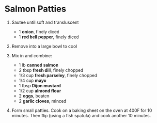 # Salmon Patties


1. Sautee until soft and transluscent

	- 1 **onion**, finely diced
    - 1 **red bell pepper**, finely diced

2. Remove into a large bowl to cool

3. Mix in and combine:

    - 1 lb **canned salmon**
    - 2 tbsp **fresh dill**, finely chopped
    - 1/3 cup **fresh parseley**, finely chopped
    - 1/4 cup **mayo**
    - 1 tbsp **Dijon mustard**
    - 1/2 cup **almond flour**
    - 2 **eggs**, beaten
    - 2 **garlic cloves**, minced

4. Form small patties. Cook on a baking sheet on the oven at 400F for 10 minutes. Then flip (using a fish spatula) and cook another 10 minutes.
